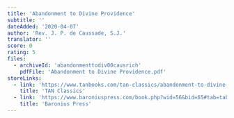 ```yaml
---
title: 'Abandonment to Divine Providence'
subtitle: ''
dateAdded: '2020-04-07'
author: 'Rev. J. P. de Caussade, S.J.'
translator: ''
score: 0
rating: 5
files:
  - archiveId: 'abandonmenttodiv00causrich'
    pdfFile: 'Abandonment to Divine Providence.pdf'
storeLinks:
  - link: 'https://www.tanbooks.com/tan-classics/abandonment-to-divine-providence.html'
    title: 'TAN Classics'
  - link: 'https://www.baroniuspress.com/book.php?wid=56&bid=65#tab=tab-1'
    title: 'Baronius Press'
---
```



